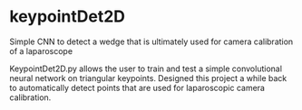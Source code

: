# keypointDet2D
Simple CNN to detect a wedge that is ultimately used for camera calibration of a laparoscope

KeypointDet2D.py allows the user to train and test a simple convolutional neural network on triangular keypoints. Designed this project a while back to automatically detect points that are used for laparoscopic camera calibration.
